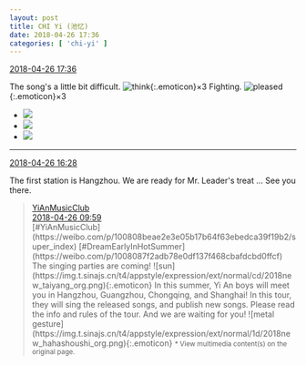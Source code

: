 ```yaml
---
layout: post
title: CHI Yi (池忆)
date: 2018-04-26 17:36
categories: [ 'chi-yi' ]
---
```


<div class="weibo-info">
  <a href="https://weibo.com/6117581836/GdTk9xXZJ">2018-04-26 17:36</a>
</div>

The song's a little bit difficult. ![think](https://img.t.sinajs.cn/t4/appstyle/expression/ext/normal/30/2018new_sikao_org.png){:.emoticon}×3 Fighting. ![pleased](https://img.t.sinajs.cn/t4/appstyle/expression/ext/normal/33/2018new_xixi_org.png){:.emoticon}×3

<!-- more -->

<ul class="weibo-pic-list-1">
  <li class="weibo-pic">
    <a href="http://wx3.sinaimg.cn/mw690/006G0KuMgy1fqq6znmz6yj31hc1z4kjn.jpg"><img src="http://wx3.sinaimg.cn/thumb150/006G0KuMgy1fqq6znmz6yj31hc1z4kjn.jpg"/></a>
  </li>
  <li class="weibo-pic">
    <a href="http://wx3.sinaimg.cn/mw690/006G0KuMgy1fqq6zelrn9j31hc1z4qv7.jpg"><img src="http://wx3.sinaimg.cn/thumb150/006G0KuMgy1fqq6zelrn9j31hc1z4qv7.jpg"/></a>
  </li>
  <li class="weibo-pic">
    <a href="http://wx1.sinaimg.cn/mw690/006G0KuMgy1fqq6yiir62j31hc1z4nlc.jpg"><img src="http://wx1.sinaimg.cn/thumb150/006G0KuMgy1fqq6yiir62j31hc1z4nlc.jpg"/></a>
  </li>
</ul>

---

<div class="weibo-info">
  <a href="https://weibo.com/6117581836/GdSSv38zx">2018-04-26 16:28</a>
</div>

The first station is Hangzhou. We are ready for Mr. Leader's treat … See you there.

> <div class="weibo-post-name">
>   <a href="https://weibo.com/u/6094546964">YiAnMusicClub</a>
> </div>
> <div class="weibo-info">
>   <a href="https://weibo.com/6094546964/GdQkBpqQu">2018-04-26 09:59</a>
> </div>
> [#YiAnMusicClub](https://weibo.com/p/100808beae2e3e05b17b64f63ebedca39f19b2/super_index) [#DreamEarlyInHotSummer](https://weibo.com/p/1008087f2adb78e0df137f468cbafdcbd0ffcf) The singing parties are coming! ![sun](https://img.t.sinajs.cn/t4/appstyle/expression/ext/normal/cd/2018new_taiyang_org.png){:.emoticon} In this summer, Yi An boys will meet you in Hangzhou, Guangzhou, Chongqing, and Shanghai! In this tour, they will sing the released songs, and publish new songs. Please read the info and rules of the tour. And we are waiting for you! ![metal gesture](https://img.t.sinajs.cn/t4/appstyle/expression/ext/normal/1d/2018new_hahashoushi_org.png){:.emoticon}  
> <small>* View multimedia content(s) on the original page.</small>
